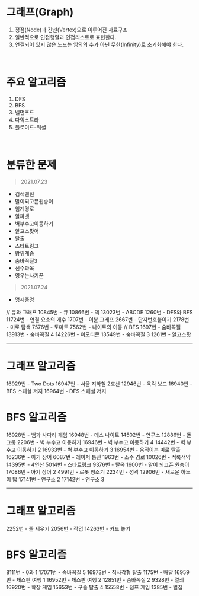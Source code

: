 # 그래프(Graph)
1. 정점(Node)과 간선(Vertex)으로 이루어진 자료구조
2. 일반적으로 인접행렬과 인접리스트로 표현한다.
3. 연결되어 있지 않은 노드는 임의의 수가 아닌 무한(Infinity)로 초기화해야 한다.

<br>

# 주요 알고리즘
1. DFS
2. BFS
3. 벨먼포드
4. 다익스트라
5. 플로이드-워셜

<br>

# 분류한 문제
> 2021.07.23
- 검색엔진
- 말이되고픈원숭이
- 임계경로
- 알파벳
- 벽부수고이동하기
- 알고스팟어
- 탈출
- 스타트링크
- 왕위계승
- 숨바꼭질3
- 선수과목
- 영우는사기꾼
> 2021.07.24
- 명제증명





//
큐와 그래프
10845번 - 큐
10866번 - 덱
13023번 - ABCDE
1260번 - DFS와 BFS
11724번 - 연결 요소의 개수
1707번 - 이분 그래프
2667번 - 단지번호붙이기
2178번 - 미로 탐색
7576번 - 토마토
7562번 - 나이트의 이동
//
BFS
1697번 - 숨바꼭질
13913번 - 숨바꼭질 4
14226번 - 이모티콘
13549번 - 숨바꼭질 3
1261번 - 알고스팟


---
# 그래프 알고리즘
16929번 - Two Dots
16947번 - 서울 지하철 2호선
12946번 - 육각 보드
16940번 - BFS 스페셜 저지
16964번 - DFS 스페셜 저지

# BFS 알고리즘
16928번 - 뱀과 사다리 게임
16948번 - 데스 나이트
14502번 - 연구소
12886번 - 돌 그룹
2206번 - 벽 부수고 이동하기
16946번 - 벽 부수고 이동하기 4
14442번 - 벽 부수고 이동하기 2
16933번 - 벽 부수고 이동하기 3
16954번 - 움직이는 미로 탈출
16236번 - 아기 상어
6087번 - 레이저 통신
1963번 - 소수 경로
10026번 - 적록색약
14395번 - 4연산
5014번 - 스타트링크
9376번 - 탈옥
1600번 - 말이 되고픈 원숭이
17086번 - 아기 상어 2
4991번 - 로봇 청소기
2234번 - 성곽
12906번 - 새로운 하노이 탑
17141번 - 연구소 2
17142번 - 연구소 3

---
# 그래프 알고리즘
2252번 - 줄 세우기
2056번 - 작업
14263번 - 카드 놓기

# BFS 알고리즘
8111번 - 0과 1
17071번 - 숨바꼭질 5
16973번 - 직사각형 탈출
1175번 - 배달
16959번 - 체스판 여행 1
16952번 - 체스판 여행 2
12851번 - 숨바꼭질 2
9328번 - 열쇠
16920번 - 확장 게임
15653번 - 구슬 탈출 4
15558번 - 점프 게임
1385번 - 벌집